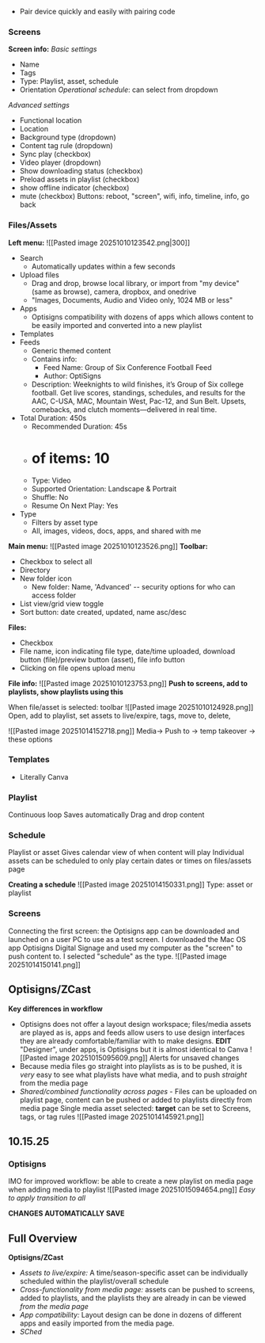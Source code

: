 - Pair device quickly and easily with pairing code

### Screens
**Screen info:** 
*Basic settings*
- Name
- Tags
- Type: Playlist, asset, schedule
- Orientation
*Operational schedule*: can select from dropdown

*Advanced settings*
- Functional location
- Location
- Background type (dropdown)
- Content tag rule (dropdown)
- Sync play (checkbox)
- Video player (dropdown)
- Show downloading status (checkbox)
- Preload assets in playlist (checkbox)
- show offline indicator (checkbox)
- mute (checkbox)
Buttons: reboot, "screen", wifi, info, timeline, info, go back

### Files/Assets
**Left menu:** 
![[Pasted image 20251010123542.png|300]]
- Search
	- Automatically updates within a few seconds
- Upload files
	- Drag and drop, browse local library, or import from "my device" (same as browse), camera, dropbox, and onedrive 
	- "Images, Documents, Audio and Video only, 1024 MB or less"
- Apps 
	- Optisigns compatibility with dozens of apps which allows content to be easily imported and converted into a new playlist
- Templates
- Feeds
	- Generic themed content
	- Contains info: 
		- Feed Name: Group of Six Conference Football Feed
		- Author: OptiSigns
	- Description: Weeknights to wild finishes, it’s Group of Six college football. Get live scores, standings, schedules, and results for the AAC, C-USA, MAC, Mountain West, Pac-12, and Sun Belt. Upsets, comebacks, and clutch moments—delivered in real time.
- Total Duration: 450s
	- Recommended Duration: 45s
	-  # of items: 10
	- Type: Video
	- Supported Orientation: Landscape & Portrait
	- Shuffle: No
	- Resume On Next Play: Yes
- Type
	- Filters by asset type
	- All, images, videos, docs, apps, and shared with me 

**Main menu:** 
![[Pasted image 20251010123526.png]]
**Toolbar:** 
- Checkbox to select all 
- Directory 
- New folder icon
	- New folder: Name, 'Advanced' -- security options for who can access folder
- List view/grid view toggle
- Sort button: date created, updated, name asc/desc

**Files:**
- Checkbox 
- File name, icon indicating file type, date/time uploaded, download button (file)/preview button (asset), file info button 
- Clicking on file opens upload menu

**File info:**
![[Pasted image 20251010123753.png]]
**Push to screens, add to playlists, show playlists using this**

When file/asset is selected: toolbar
![[Pasted image 20251010124928.png]]
Open, add to playlist, set assets to live/expire, tags, move to, delete, 


![[Pasted image 20251014152718.png]]
Media→ Push to → temp takeover → these options
### Templates
- Literally Canva

### Playlist
Continuous loop 
Saves automatically
Drag and drop content
### Schedule
Playlist or asset
Gives calendar view of when content will play
Individual assets can be scheduled to only play certain dates or times on files/assets page

**Creating a schedule**
![[Pasted image 20251014150331.png]]
Type: asset or playlist


### Screens
Connecting the first screen: the Optisigns app can be downloaded and launched on a user PC to use as a test screen. I downloaded the Mac OS app Optisigns Digital Signage and used my computer as the "screen" to push content to. I selected "schedule" as the type.
![[Pasted image 20251014150141.png]]


## Optisigns/ZCast

**Key differences in workflow**
- Optisigns does not offer a layout design workspace; files/media assets are played as is, apps and feeds allow users to use design interfaces they are already comfortable/familiar with to make designs. **EDIT** "Designer", under apps, is Optisigns but it is almost identical to Canva
	![[Pasted image 20251015095609.png]]
	Alerts for unsaved changes
- Because media files go straight into playlists as is to be pushed, it is *very* easy to see what playlists have what media, and to push *straight* from the media page
- *Shared/combined functionality across pages* - Files can be uploaded on playlist page, content can be pushed or added to playlists directly from media page
Single media asset selected: **target** can be set to Screens, tags, or tag rules
![[Pasted image 20251014145921.png]]




## 10.15.25
### Optisigns
IMO for improved workflow: be able to create a new playlist on media page when adding media to playlist
![[Pasted image 20251015094654.png]]
*Easy to apply transition to all* 


**CHANGES AUTOMATICALLY SAVE**


## Full Overview
**Optisigns/ZCast**

- *Assets to live/expire:* A time/season-specific asset can be individually scheduled within the playlist/overall schedule
- *Cross-functionality from media page:* assets can be pushed to screens, added to playlists, and the playlists they are already in can be viewed *from the media page*
- *App compatibility:* Layout design can be done in dozens of different apps and easily imported from the media page. 
- *SChed*